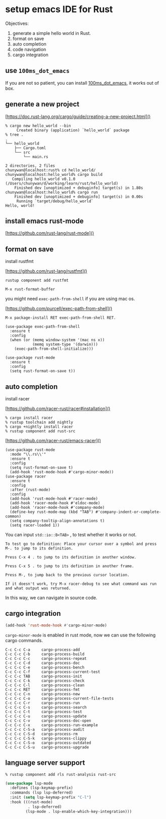 # setup emacs IDE for Rust

Objectives:

1. generate a simple hello world in Rust.
1. format on save
2. auto completion
2. code navigation
2. cargo integration

## use `100ms_dot_emacs`

If you are not so patient, you can install
[100ms_dot_emacs](https://github.com/wcy123/100ms_dot_emacs), it works
out of box.

## generate a new project

[https://doc.rust-lang.org/cargo/guide/creating-a-new-project.html]()


```console
% cargo new hello_world --bin
     Created binary (application) `hello_world` package
% tree .
.
└── hello_world
    ├── Cargo.toml
    └── src
        └── main.rs

2 directories, 2 files
chunywan@localhost:rust% cd hello_world/
chunywan@localhost:hello_world% cargo build
   Compiling hello_world v0.1.0 (/Users/chunywan/d/working/learn/rust/hello_world)
    Finished dev [unoptimized + debuginfo] target(s) in 1.80s
chunywan@localhost:hello_world% cargo run
    Finished dev [unoptimized + debuginfo] target(s) in 0.00s
     Running `target/debug/hello_world`
Hello, world!
```


## install emacs rust-mode

[https://github.com/rust-lang/rust-mode]()


## format on save


install  rustfmt

[https://github.com/rust-lang/rustfmt]()


```console
rustup component add rustfmt
```

```console
M-x rust-format-buffer
```


you might need `exec-path-from-shell` if you are using mac os.

[https://github.com/purcell/exec-path-from-shell]()


```console
M-x package-install RET exec-path-from-shell RET.
```


```elisp
(use-package exec-path-from-shell
  :ensure t
  :config
  (when (or (memq window-system '(mac ns x))
            (memq system-type '(darwin)))
    (exec-path-from-shell-initialize)))
```


```elisp
(use-package rust-mode
  :ensure t
  :config
  (setq rust-format-on-save t))
```

## auto completion

install racer

[https://github.com/racer-rust/racer#installation]()


```console
% cargo install racer
% rustup toolchain add nightly
% cargo +nightly install racer
% rustup component add rust-src
```


[https://github.com/racer-rust/emacs-racer]()


```elisp
(use-package rust-mode
  :mode "\\.rs\\'"
  :ensure t
  :config
  (setq rust-format-on-save t)
  (add-hook 'rust-mode-hook #'cargo-minor-mode))
(use-package racer
  :ensure t
  :config
  :after (rust-mode)
  :config
  (add-hook 'rust-mode-hook #'racer-mode)
  (add-hook 'racer-mode-hook #'eldoc-mode)
  (add-hook 'racer-mode-hook #'company-mode)
  (define-key rust-mode-map (kbd "TAB") #'company-indent-or-complete-common)
  (setq company-tooltip-align-annotations t)
  (setq racer-loaded 1))
```


You can input `std::io::B<TAB>` , to test whether it works or not.

```text
To test go to definition: Place your cursor over a symbol and press M-. to jump to its definition.

Press C-x 4 . to jump to its definition in another window.

Press C-x 5 . to jump to its definition in another frame.

Press M-, to jump back to the previous cursor location.

If it doesn't work, try M-x racer-debug to see what command was run and what output was returned.

```

In this way, we can navigate in source code.


## cargo integration

```lisp
(add-hook 'rust-mode-hook #'cargo-minor-mode)
```

`cargo-minor-mode` is enabled in rust mode, now we can use the following cargo commands.

```text
C-c C-c C-a     cargo-process-add
C-c C-c C-b     cargo-process-build
C-c C-c C-c     cargo-process-repeat
C-c C-c C-d     cargo-process-doc
C-c C-c C-e     cargo-process-bench
C-c C-c C-f     cargo-process-current-test
C-c C-c TAB     cargo-process-init
C-c C-c C-k     cargo-process-check
C-c C-c C-l     cargo-process-clean
C-c C-c RET     cargo-process-fmt
C-c C-c C-n     cargo-process-new
C-c C-c C-o     cargo-process-current-file-tests
C-c C-c C-r     cargo-process-run
C-c C-c C-s     cargo-process-search
C-c C-c C-t     cargo-process-test
C-c C-c C-u     cargo-process-update
C-c C-c C-v     cargo-process-doc-open
C-c C-c C-x     cargo-process-run-example
C-c C-c C-S-a   cargo-process-audit
C-c C-c C-S-d   cargo-process-rm
C-c C-c C-S-k   cargo-process-clippy
C-c C-c C-S-o   cargo-process-outdated
C-c C-c C-S-u   cargo-process-upgrade
```

## language server support

``` console
% rustup component add rls rust-analysis rust-src
```

```lisp
(use-package lsp-mode
  :defines (lsp-keymap-prefix)
  :commands (lsp lsp-deferred)
  :init (setq lsp-keymap-prefix "C-l")
  :hook (((rust-mode)
          . lsp-deferred)
         (lsp-mode . lsp-enable-which-key-integration)))
```
